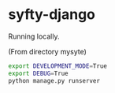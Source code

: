 # syfty-django

Running locally.

(From directory mysyte)

```sh
export DEVELOPMENT_MODE=True
export DEBUG=True
python manage.py runserver
```
